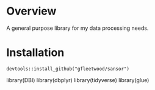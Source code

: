 # Overview

A general purpose library for my data processing needs.

# Installation

`devtools::install_github("gfleetwood/sansor")`

library(DBI)
library(dbplyr)
library(tidyverse)
library(glue)
